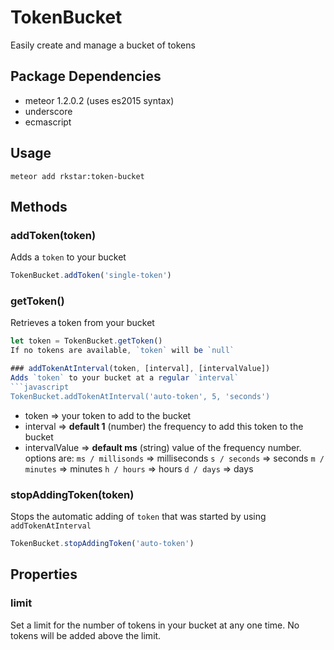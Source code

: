 TokenBucket
===============

Easily create and manage a bucket of tokens

## Package Dependencies
* meteor 1.2.0.2 (uses es2015 syntax)
* underscore
* ecmascript

## Usage
`meteor add rkstar:token-bucket`

## Methods

### addToken(token)
Adds a `token` to your bucket
```javascript
TokenBucket.addToken('single-token')
```
### getToken()
Retrieves a token from your bucket
```javascript
let token = TokenBucket.getToken()
If no tokens are available, `token` will be `null`

### addTokenAtInterval(token, [interval], [intervalValue])
Adds `token` to your bucket at a regular `interval`
```javascript
TokenBucket.addTokenAtInterval('auto-token', 5, 'seconds')
```
* token => your token to add to the bucket
* interval => **default 1** (number) the frequency to add this token to the bucket
* intervalValue => **default ms** (string) value of the frequency number. options are:
`ms / millisonds` => milliseconds
`s / seconds` => seconds
`m / minutes` => minutes
`h / hours` => hours
`d / days` => days

### stopAddingToken(token)
Stops the automatic adding of `token` that was started by using `addTokenAtInterval`
```javascript
TokenBucket.stopAddingToken('auto-token')
```

## Properties

### limit
Set a limit for the number of tokens in your bucket at any one time.  No tokens will be added above the limit.